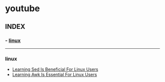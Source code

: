 # youtube

## INDEX 
### - [linux](#linux)

---

### linux
- [Learning Sed Is Beneficial For Linux Users](https://www.youtube.com/watch?v=EACe7aiGczw)
- [Learning Awk Is Essential For Linux Users](https://www.youtube.com/watch?v=9YOZmI-zWok)
